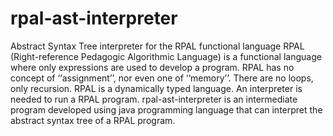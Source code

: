 # rpal-ast-interpreter
Abstract Syntax Tree interpreter for the RPAL functional language
RPAL (Right-reference Pedagogic Algorithmic Language) is a functional language where only expressions are used to develop a program. RPAL has no concept of ‘‘assignment’’, nor even one of ‘‘memory’’. There are no loops, only recursion. RPAL is a dynamically typed language. An interpreter is needed to run a RPAL program. rpal-ast-interpreter is an intermediate program developed using java programming language that can interpret the abstract syntax tree of a RPAL program.
